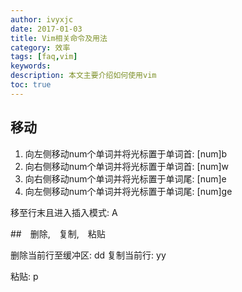 ```yaml
---
author: ivyxjc
date: 2017-01-03
title: Vim相关命令及用法
category: 效率
tags: [faq,vim]
keywords:
description: 本文主要介绍如何使用vim
toc: true
---
```



## 移动

1. 向左侧移动num个单词并将光标置于单词首: [num]b
2. 向右侧移动num个单词并将光标置于单词首: [num]w
3. 向右侧移动num个单词并将光标置于单词尾: [num]e
4. 向左侧移动num个单词并将光标置于单词尾: [num]ge


移至行末且进入插入模式: A



##　删除,　复制,　粘贴

删除当前行至缓冲区: dd
复制当前行: yy


粘贴: p
